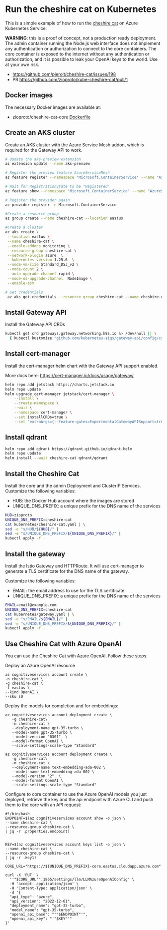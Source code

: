 # Run the cheshire cat on Kubernetes

This is a simple example of how to run the [cheshire cat](http://github.com/pieroit/cheshire-cat) on Azure Kubernetes Service.

**WARNING**: this is a proof of concept, not a production ready deployment. The admin container running the Node.js web interface does not implement any authentication or authorization to connect to the core containers. The core container is exposed to the internet without any authentication or authorization, and it is possible to leak your OpenAI keys to the world. Use at your own risk.

* https://github.com/pieroit/cheshire-cat/issues/198
* PR https://github.com/zioproto/kube-cheshire-cat/pull/1

## Docker images

The necessary Docker images are available at:
* zioproto/cheshire-cat-core [Dockerfile](core/Dockerfile)

## Create an AKS cluster

Create an AKS cluster with the Azure Service Mesh addon, which is required for the Gateway API to work.

```bash
# Update the aks-preview extension
az extension update --name aks-preview

# Register the preview feature AzureServiceMesh
az feature register --namespace "Microsoft.ContainerService" --name "AzureServiceMeshPreview"

# Wait for RegistrationState to be "Registered"
az feature show --namespace "Microsoft.ContainerService" --name "AzureServiceMeshPreview"

# Register the provider again
az provider register -n Microsoft.ContainerService

#Create a resource group
az group create --name cheshire-cat --location eastus

#Create a cluster
az aks create \
 --location eastus \
 --name cheshire-cat \
 --enable-addons monitoring \
 --resource-group cheshire-cat \
 --network-plugin azure  \
 --kubernetes-version 1.25.6  \
 --node-vm-size Standard_DS3_v2 \
 --node-count 2 \
 --auto-upgrade-channel rapid \
 --node-os-upgrade-channel  NodeImage \
 --enable-asm

# Get credentials
 az aks get-credentials --resource-group cheshire-cat --name cheshire-cat --overwrite-existing
```

## Install Gateway API

Install the Gateway API CRDs

```bash
kubectl get crd gateways.gateway.networking.k8s.io &> /dev/null || \
  { kubectl kustomize "github.com/kubernetes-sigs/gateway-api/config/crd/experimental?ref=v0.6.1" | kubectl apply -f -; }
```

## Install cert-manager

Install the cert-manager helm chart with the Gateway API support enabled.

More docs here: https://cert-manager.io/docs/usage/gateway/

```bash
helm repo add jetstack https://charts.jetstack.io
helm repo update
helm upgrade cert-manager jetstack/cert-manager \
    --install \
    --create-namespace \
    --wait \
    --namespace cert-manager \
    --set installCRDs=true \
    --set "extraArgs={--feature-gates=ExperimentalGatewayAPISupport=true}"
```

## Install qdrant

```bash
helm repo add qdrant https://qdrant.github.io/qdrant-helm
helm repo update
helm install --wait cheshire-cat qdrant/qdrant
```

## Install the Cheshire Cat

Install the core and the admin Deployment and ClusterIP Services.
Customize the following variables:

* HUB: the Docker Hub account where the images are stored
* UNIQUE_DNS_PREFIX: a unique prefix for the DNS name of the services

```bash
HUB=zioproto
UNIQUE_DNS_PREFIX=cheshire-cat
cat kubernetes/cheshire-cat.yaml | \
sed -e "s/HUB/${HUB}/" |
sed -e "s/UNIQUE_DNS_PREFIX/${UNIQUE_DNS_PREFIX}/" |
kubectl apply -f -
```

## Install the gateway

Install the Istio Gateway and HTTPRoute. It will use cert-manager to generate a TLS certificate for the DNS name of the gateway.

Customize the following variables:
* EMAIL: the email address to use for the TLS certificate
* UNIQUE_DNS_PREFIX: a unique prefix for the DNS name of the services

```bash
EMAIL=email@example.com
UNIQUE_DNS_PREFIX=cheshire-cat
cat kubernetes/gateway.yaml | \
sed -e "s/EMAIL/${EMAIL}/" |
sed -e "s/UNIQUE_DNS_PREFIX/${UNIQUE_DNS_PREFIX}/" |
kubectl apply -f -
```
## Use Cheshire Cat with Azure OpenAI

You can use the Cheshire Cat with Azure OpenAI. Follow these steps:

Deploy an Azure OpenAI resource

```
az cognitiveservices account create \
-n cheshire-cat \
-g cheshire-cat \
-l eastus \
--kind OpenAI \
--sku s0
```

Deploy the models for completion and for embeddings:

```
az cognitiveservices account deployment create \
   -g cheshire-cat\
   -n cheshire-cat \
   --deployment-name gpt-35-turbo \
   --model-name gpt-35-turbo \
   --model-version "0301"  \
   --model-format OpenAI \
   --scale-settings-scale-type "Standard"

az cognitiveservices account deployment create \
   -g cheshire-cat\
   -n cheshire-cat \
   --deployment-name text-embedding-ada-002 \
   --model-name text-embedding-ada-002 \
   --model-version "2"  \
   --model-format OpenAI \
   --scale-settings-scale-type "Standard"
```

Configure to core container to use the Azure OpenAI models you just deployed,
retrieve the key and the api endpoint with Azure CLI and push them to the
core with an API request:

```
#!/bin/bash
ENDPOINT=$(az cognitiveservices account show -o json \
--name cheshire-cat \
--resource-group cheshire-cat \
| jq -r .properties.endpoint)


KEY=$(az cognitiveservices account keys list -o json \
--name cheshire-cat \
--resource-group cheshire-cat \
| jq -r .key1)

CORE_URL="https://${UNIQUE_DNS_PREFIX}-core.eastus.cloudapp.azure.com"

curl -X 'PUT' \
  ''"$CORE_URL"':1865/settings/llm/LLMAzureOpenAIConfig' \
  -H 'accept: application/json' \
  -H 'Content-Type: application/json' \
  -d '{
  "api_type": "azure",
  "api_version": "2022-12-01",
  "deployment_name": "gpt-35-turbo",
  "model_name": "gpt-35-turbo",
  "openai_api_base": "'"$ENDPOINT"'",
  "openai_api_key": "'"$KEY"'"
}'

